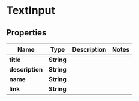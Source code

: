 

# TextInput


## Properties

| Name | Type | Description | Notes |
|------------ | ------------- | ------------- | -------------|
|**title** | **String** |  |  |
|**description** | **String** |  |  |
|**name** | **String** |  |  |
|**link** | **String** |  |  |



